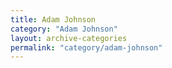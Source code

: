 ```yaml
---
title: Adam Johnson
category: "Adam Johnson"
layout: archive-categories
permalink: "category/adam-johnson"
---
```


